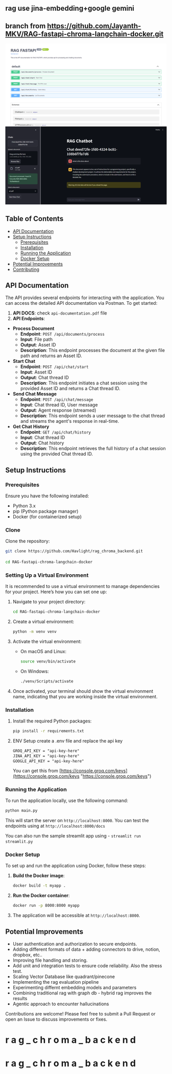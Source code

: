 
## rag use jina-embedding+google gemini
## branch from https://github.com/Jayanth-MKV/RAG-fastapi-chroma-langchain-docker.git
![ss6](./imgs/fastapi.png)
![ss6](./imgs/pic.png)

## Table of Contents

- [API Documentation](#api-documentation)
- [Setup Instructions](#setup-instructions)
  - [Prerequisites](#prerequisites)
  - [Installation](#installation)
  - [Running the Application](#running-the-application)
  - [Docker Setup](#docker-setup)
- [Potential Improvements](#potential-improvements)
- [Contributing](#contributing)

## API Documentation

The API provides several endpoints for interacting with the application. You can access the detailed API documentation via Postman. To get started:

1. **API DOCS**: check `api-documentation.pdf` file
2. **API Endpoints**:

- **Process Document**
  - **Endpoint**: `POST /api/documents/process`
  - **Input**: File path
  - **Output**: Asset ID
  - **Description**: This endpoint processes the document at the given file path and returns an Asset ID.
- **Start Chat**
  - **Endpoint**: `POST /api/chat/start`
  - **Input**: Asset ID
  - **Output**: Chat thread ID
  - **Description**: This endpoint initiates a chat session using the provided Asset ID and returns a Chat thread ID.
- **Send Chat Message**
  - **Endpoint**: `POST /api/chat/message`
  - **Input**: Chat thread ID, User message
  - **Output**: Agent response (streamed)
  - **Description**: This endpoint sends a user message to the chat thread and streams the agent's response in real-time.
- **Get Chat History**
  - **Endpoint**: `GET /api/chat/history`
  - **Input**: Chat thread ID
  - **Output**: Chat history
  - **Description**: This endpoint retrieves the full history of a chat session using the provided Chat thread ID.

## Setup Instructions

### Prerequisites

Ensure you have the following installed:

- Python 3.x
- pip (Python package manager)
- Docker (for containerized setup)

### Clone

Clone the repository:

```bash
git clone https://github.com/Havlight/rag_chroma_backend.git

cd RAG-fastapi-chroma-langchain-docker
```

### Setting Up a Virtual Environment

It is recommended to use a virtual environment to manage dependencies for your project. Here’s how you can set one up:

1. Navigate to your project directory:

   ```bash
   cd RAG-fastapi-chroma-langchain-docker

   ```
2. Create a virtual environment:

   ```bash
   python -m venv venv

   ```
3. Activate the virtual environment:

   - On macOS and Linux:

     ```bash
     source venv/bin/activate

     ```
   - On Windows:

     ```bash
     ./venv/Scripts/activate

     ```
4. Once activated, your terminal should show the virtual environment name, indicating that you are working inside the virtual environment.

### Installation

1. Install the required Python packages:

   ```bash
   pip install -r requirements.txt
   ```
2. ENV Setup
   create a .env file and replace the api key

   ```
   GROQ_API_KEY = "api-key-here"
   JINA_API_KEY = "api-key-here"
   GOOGLE_API_KEY = "api-key-here"
   ```

   You can get this from [https://console.groq.com/keys](https://console.groq.com/keys "https://console.groq.com/keys")

### Running the Application

To run the application locally, use the following command:

```bash
python main.py
```

This will start the server on `http://localhost:8000`. You can test the endpoints using at `http://localhost:8000/docs`

You can also run the sample streamlit app using - `streamlit run streamlit.py`

### Docker Setup

To set up and run the application using Docker, follow these steps:

1. **Build the Docker image**:

   ```bash
   docker build -t myapp .
   ```
2. **Run the Docker container**:

   ```bash
   docker run -p 8000:8000 myapp
   ```
3. The application will be accessible at `http://localhost:8000`.

## Potential Improvements

- User authentication and authorization to secure endpoints.
- Adding different formats of data + adding connectors to drive, notion, dropbox, etc..
- Improving file handling and storing.
- Add unit and integration tests to ensure code reliability. Also the stress test.
- Scaling Vector Database like quadrant/pinecone
- Implementing the rag evaluation pipeline
- Experimenting differnt embedding models and parameters
- Combining traditional rag with graph db - hybrid rag improves the results
- Agentic approach to encounter hallucinations

Contributions are welcome! Please feel free to submit a Pull Request or open an Issue to discuss improvements or fixes.
#   r a g _ c h r o m a _ b a c k e n d 
 
 #   r a g _ c h r o m a _ b a c k e n d 
 
 
